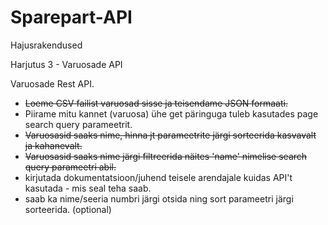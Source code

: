 # Sparepart-API
Hajusrakendused

Harjutus 3 - Varuosade API 

Varuosade Rest API.

- ~~Loeme CSV failist varuosad sisse ja teisendame JSON formaati.~~
- Piirame mitu kannet (varuosa) ühe get päringuga tuleb kasutades page search query parameetrit.
- ~~Varuosasid saaks nime, hinna jt parameetrite järgi sorteerida kasvavalt ja kahanevalt.~~
- ~~Varuosasid saaks nime järgi filtreerida näites 'name' nimelise search query parameetri abil.~~
- kirjutada dokumentatsioon/juhend teisele arendajale kuidas API't kasutada - mis seal teha saab. 
- saab ka nime/seeria numbri järgi otsida ning sort parameetri järgi sorteerida. (optional)
